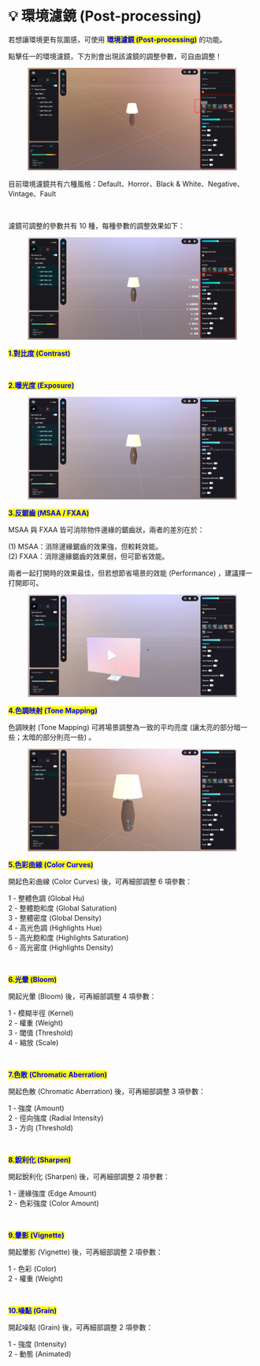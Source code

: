 # 💡 環境濾鏡 (Post-processing)

若想讓環境更有氛圍感，可使用 <mark style="color:blue;">**環境濾鏡 (Post-processing)**</mark> 的功能。

點擊任一的環境濾鏡，下方則會出現該濾鏡的調整參數，可自由調整！

<figure><img src="../../../.gitbook/assets/Frame 144.png" alt=""><figcaption></figcaption></figure>

目前環境濾鏡共有六種風格：Default、Horror、Black & White、Negative、Vintage、Fault

<figure><img src="../../../.gitbook/assets/Frame 145.png" alt=""><figcaption></figcaption></figure>

濾鏡可調整的參數共有 10 種，每種參數的調整效果如下：

<figure><img src="../../../.gitbook/assets/Frame 146 (1).png" alt=""><figcaption></figcaption></figure>

<mark style="color:blue;">**1.對比度 (Contrast)**</mark>

<figure><img src="../../../.gitbook/assets/對比度.gif" alt=""><figcaption></figcaption></figure>



<mark style="color:blue;">**2.曝光度 (Exposure)**</mark>

<figure><img src="../../../.gitbook/assets/曝光度.gif" alt=""><figcaption></figcaption></figure>



<mark style="color:blue;">**3.反鋸齒 (MSAA / FXAA)**</mark>

MSAA 與 FXAA 皆可消除物件邊緣的鋸齒狀，兩者的差別在於：

(1) MSAA：消除邊緣鋸齒的效果強，但較耗效能。\
(2) FXAA：消除邊緣鋸齒的效果弱，但可節省效能。

兩者一起打開時的效果最佳，但若想節省場景的效能 (Performance) ，建議擇一打開即可。

<figure><img src="../../../.gitbook/assets/反鋸齒2.gif" alt=""><figcaption></figcaption></figure>



<mark style="color:blue;">**4.色調映射 (Tone Mapping)**</mark>

色調映射 (Tone Mapping) 可將場景調整為一致的平均亮度 (讓太亮的部分暗一些；太暗的部分則亮一些) 。

<figure><img src="../../../.gitbook/assets/色彩映射 (1).gif" alt=""><figcaption></figcaption></figure>

<mark style="color:blue;">**5.色彩曲線 (Color Curves)**</mark>

開起色彩曲線 (Color Curves) 後，可再細部調整 6 項參數：

1 - 整體色調 (Global Hu)\
2 - 整體飽和度 (Global Saturation)\
3 - 整體密度 (Global Density)\
4 - 高光色調 (Highlights Hue)\
5 - 高光飽和度 (Highlights Saturation)\
6 - 高光密度 (Highlights Density)

<figure><img src="../../../.gitbook/assets/色調.gif" alt=""><figcaption></figcaption></figure>



<mark style="color:blue;">**6.光暈 (Bloom)**</mark>

開起光暈 (Bloom) 後，可再細部調整 4 項參數：

1 - 模糊半徑 (Kernel)\
2 - 權重 (Weight)\
3 - 閾值 (Threshold)\
4 - 縮放 (Scale)

<figure><img src="../../../.gitbook/assets/光暈.gif" alt=""><figcaption></figcaption></figure>



<mark style="color:blue;">**7.色散 (Chromatic Aberration)**</mark>

開起色散 (Chromatic Aberration) 後，可再細部調整 3 項參數：

1 - 強度 (Amount)\
2 - 徑向強度 (Radial Intensity)\
3 - 方向 (Threshold)

<figure><img src="../../../.gitbook/assets/色散.gif" alt=""><figcaption></figcaption></figure>



<mark style="color:blue;">**8.銳利化 (Sharpen)**</mark>

開起銳利化 (Sharpen) 後，可再細部調整 2 項參數：

1 - 邊緣強度 (Edge Amount)\
2 - 色彩強度 (Color Amount)

<figure><img src="../../../.gitbook/assets/銳利化.gif" alt=""><figcaption></figcaption></figure>



<mark style="color:blue;">**9.暈影 (Vignette)**</mark>

開起暈影 (Vignette) 後，可再細部調整 2 項參數：

1 - 色彩 (Color)\
2 - 權重 (Weight)

<figure><img src="../../../.gitbook/assets/暈影.gif" alt=""><figcaption></figcaption></figure>

<mark style="color:blue;">**10.噪點 (Grain)**</mark>

開起噪點 (Grain) 後，可再細部調整 2 項參數：

1 - 強度 (Intensity)\
2 - 動態 (Animated)

<figure><img src="../../../.gitbook/assets/噪點.gif" alt=""><figcaption></figcaption></figure>
